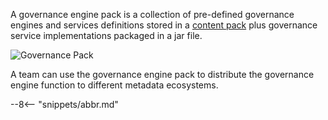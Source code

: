<!-- SPDX-License-Identifier: CC-BY-4.0 -->
<!-- Copyright Contributors to the ODPi Egeria project. -->


A governance engine pack is a collection of pre-defined governance engines and services definitions stored in a [content pack](/egeria-docs/concepts/open-metadata-archive) plus governance service implementations packaged in a jar file.

![Governance Pack](/egeria-docs/guides/developer/open-metadata-archives/governance-engine-pack.svg)

A team can use the governance engine pack to distribute the governance engine function to different metadata ecosystems.

--8<-- "snippets/abbr.md"